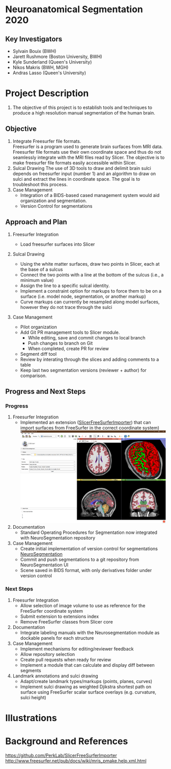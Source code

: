# Neuroanatomical Segmentation 2020

## Key Investigators

- Sylvain Bouix (BWH)
- Jarett Rushmore (Boston University, BWH)
- Kyle Sunderland (Queen's University)
- Nikos Makris (BWH, MGH)
- Andras Lasso (Queen's University)

# Project Description

1.  The objective of this project is to establish tools and techniques to produce a high resolution manual segmentation of the human brain.

## Objective

<!-- Describe here WHAT you would like to achieve (what you will have as end result). -->

1. Integrate Freesurfer file formats.  
    Freesurfer is a program used to generate brain surfaces from MRI data.  Freesurfer file formats use their own coordinate space and thus do not seamlessly integrate with the MRI files read by Slicer.  The objective is to make freesurfer file formats easily accessible within Slicer.
2. Sulcal Drawing
The use of 3D tools to draw and delimit brain sulci depends on freesurfer input (number 1) and an algorithm to draw on sulci and extract the lines in coordinate space.  The goal is to troubleshoot this process.
3. Case Management
    - Integration of a BIDS-based cased management system would aid organization and segmentation.
    - Version Control for segmentations

## Approach and Plan
<!-- Describe here HOW you would like to achieve the objectives stated above. -->
1. Freesurfer Integration
    - Load freesurfer surfaces into Slicer

1.  Sulcal Drawing
    - Using the white matter surfaces, draw two points in Slicer, each at the base of a sulcus
    - Connect the two points with a line at the bottom of the sulcus (i.e., a minimum value)
    - Assign the line to a specific sulcal identity.
    - Implement a constraint option for markups to force them to be on a surface (i.e. model node, segmentation, or another markup)
    - Curve markups can currently be resampled along model surfaces, however they do not trace through the sulci

1. Case Management
    - Pilot organization
    - Add Git PR management tools to Slicer module.
      - While editing, save and commit changes to local branch
      - Push changes to branch on Git
      - When completed, create PR for review
    - Segment diff tool
    - Review by interating through the slices and adding comments to a table
    - Keep last two segmentation versions (reviewer + author) for comparison.

## Progress and Next Steps

### Progress
1. Freesurfer Integration
    - Implemented an extension ([SlicerFreeSurferImporter](https://github.com/PerkLab/SlicerFreeSurferImporter)) that can import surfaces from FreeSurfer in the correct coordinate system)
    ![FreeSurfer](SlicerFreesurfer.png)
1. Documentation
    - Standard Operating Procedures for Segmentation now integrated with NeuroSegmentation repository
1. Case Management
    - Create initial implementation of version control for segmentations [NeuroSegmentation](https://github.com/PerkLab/NeuroSegmentation)
    - Commit and push segmentations to a git repository from NeuroSegmentation UI
    - Scene saved in BIDS format, with only derivatives folder under version control

### Next Steps
1. Freesurfer Integration
    - Allow selection of image volume to use as reference for the FreeSurfer coordinate system
    - Submit extension to extensions index
    - Remove FreeSurfer classes from Slicer core
1. Documentation
    - Integrate labeling manuals with the Neurosegmentation module as dockable panels for each structure 
1. Case Management
    - Implement mechanisms for editing/reviewer feedback
    - Allow repository selection
    - Create pull requests when ready for review
    - Implement a module that can calculate and display diff between segments
1. Landmark annotations and sulci drawing
    - Adapt/create landmark types/markups (points, planes, curves)
    - Implement sulci drawing as weighted Djikstra shortest path on surface using FreeSurfer scalar surface overlays (e.g. curvature, sulci height)

# Illustrations

# Background and References

https://github.com/PerkLab/SlicerFreeSurferImporter
http://www.freesurfer.net/pub/docs/wiki/mris_pmake.help.xml.html

